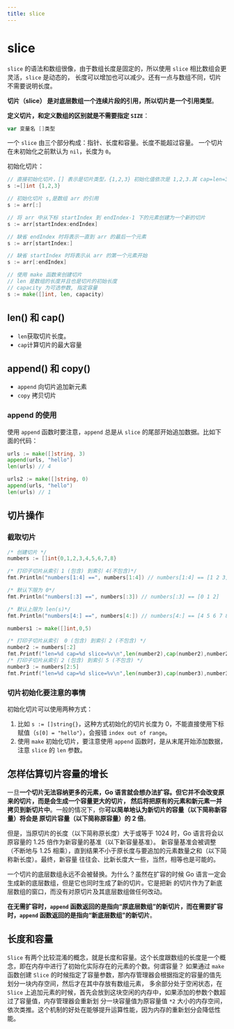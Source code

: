 ```yaml
---
title: slice
---
```

# slice
`slice` 的语法和数组很像，由于数组长度是固定的，所以使用 `slice` 相比数组会更灵活，`slice` 是动态的，
长度可以增加也可以减少。还有一点与数组不同，切片不需要说明长度。

**切片（slice） 是对底层数组一个连续片段的引用，所以切片是一个引用类型**。

**定义切片，和定义数组的区别就是不需要指定 `SIZE`**：
```go
var 变量名 []类型
```
一个 `slice` 由三个部分构成：指针、长度和容量。长度不能超过容量。
一个切片在未初始化之前默认为 `nil`，长度为 `0`。

初始化切片：
```go
// 直接初始化切片，[] 表示是切片类型，{1,2,3} 初始化值依次是 1,2,3.其 cap=len=3
s :=[]int {1,2,3}

// 初始化切片 s,是数组 arr 的引用
s := arr[:]

// 将 arr 中从下标 startIndex 到 endIndex-1 下的元素创建为一个新的切片
s := arr[startIndex:endIndex] 

// 缺省 endIndex 时将表示一直到 arr 的最后一个元素
s := arr[startIndex:] 

// 缺省 startIndex 时将表示从 arr 的第一个元素开始
s := arr[:endIndex]

// 使用 make 函数来创建切片
// len 是数组的长度并且也是切片的初始长度
// capacity 为可选参数, 指定容量
s := make([]int, len, capacity)
```

## len() 和 cap()
- `len`获取切片长度。
- `cap`计算切片的最大容量

## append() 和 copy()
- `append` 向切片追加新元素
- `copy` 拷贝切片

### append 的使用
使用 `append` 函数时要注意，`append` 总是从 `slice` 的尾部开始追加数据。比如下面的代码：
```go
urls := make([]string, 3) 
append(urls, "hello")
len(urls) // 4

urls2 := make([]string, 0)
append(urls, "hello")
len(urls) // 1
```

## 切片操作
### 截取切片
```go
/* 创建切片 */
numbers := []int{0,1,2,3,4,5,6,7,8}   

/* 打印子切片从索引 1 (包含) 到索引 4(不包含)*/
fmt.Println("numbers[1:4] ==", numbers[1:4]) // numbers[1:4] == [1 2 3]

/* 默认下限为 0*/
fmt.Println("numbers[:3] ==", numbers[:3]) // numbers[:3] == [0 1 2]

/* 默认上限为 len(s)*/
fmt.Println("numbers[4:] ==", numbers[4:]) // numbers[4:] == [4 5 6 7 8]

numbers1 := make([]int,0,5)

/* 打印子切片从索引  0 (包含) 到索引 2 (不包含) */
number2 := numbers[:2]
fmt.Printf("len=%d cap=%d slice=%v\n",len(number2),cap(number2),number2) // len=2 cap=9 slice=[0 1]
/* 打印子切片从索引 2 (包含) 到索引 5 (不包含) */
number3 := numbers[2:5]
fmt.Printf("len=%d cap=%d slice=%v\n",len(number3),cap(number3),number3) // len=3 cap=7 slice=[2 3 4]
```

### 切片初始化要注意的事情
初始化切片可以使用两种方式：
1. 比如 `s := []string{}`，这种方式初始化的切片长度为 0，不能直接使用下标赋值（`s[0] = "hello"`），会报错 `index out of range`。
2. 使用 `make` 初始化切片，要注意使用 `append` 函数时，是从末尾开始添加数据，注意 `slice` 的 `len` 参数。

## 怎样估算切片容量的增长

一旦**一个切片无法容纳更多的元素，Go 语言就会想办法扩容。但它并不会改变原来的切片，而是会生成一个容量更大的切片，
然后将把原有的元素和新元素一并拷贝到新切片中**。一般的情况下，你**可以简单地认为新切片的容量（以下简称新容量）将会是
原切片容量（以下简称原容量）的 2 倍**。

但是，当原切片的长度（以下简称原长度）大于或等于 1024 时，Go 语言将会以原容量的 1.25 倍作为新容量的基准（以下新容量基准）。
新容量基准会被调整（不断地与 1.25 相乘），直到结果不小于原长度与要追加的元素数量之和（以下简称新长度）。最终，新容量
往往会、比新长度大一些，当然，相等也是可能的。

一个切片的底层数组永远不会被替换。为什么？虽然在扩容的时候 Go 语言一定会生成新的底层数组，但是它也同时生成了新的切片。它是把新
的切片作为了新底层数组的窗口，而没有对原切片及其底层数组做任何改动。

**在无需扩容时，`append` 函数返回的是指向“原底层数组”的新切片，而在需要扩容时，`append` 函数返回的是指向“新底层数组”的新切片**。

## 长度和容量
`Slice` 有两个比较混淆的概念，就是长度和容量。这个长度跟数组的长度是一个概念，即在内存中进行了初始化实际存在的元素的个数。何谓容量？
如果通过 `make` 函数创建 `Slice` 的时候指定了容量参数，那内存管理器会根据指定的容量的值先划分一块内存空间，然后才在其中存放有数组元素，
多余部分处于空闲状态，在 `Slice` 上追加元素的时候，首先会放到这块空闲的内存中，如果添加的参数个数超过了容量值，内存管理器会重新划
分一块容量值为原容量值 `*2` 大小的内存空间，依次类推。这个机制的好处在能够提升运算性能，因为内存的重新划分会降低性能。